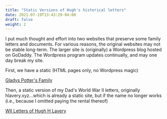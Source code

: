 ```yaml
---
title: "Static Versions of Hugh's historical letters"
date: 2021-07-19T13:43:29-04:00
draft: false
weight: 2
---
```

I put much thought and effort into two websites that preserve some family letters and documents.
For various reasons, the original websites may not be stable long-term.
The larger site is (originally) a Wordpress blog hosted on GoDaddy. The Wordpress program updates continually, and may one day break my site.  


First, we have a static (HTML pages only, no Wordpress magic)

[Gladys Potter's Family](https://ipfs.io/ipfs/QmPJjQ6w4BUY3Ly6efkp76jvGqjx5keMN7SRzGuPFMgHrR)

Then, a static version of my Dad's World War II letters, originally hlavery.xyz...which is already a static site, but if the name no longer works (i.e., because I omitted paying the rental thereof)

[WII Letters of Hugh H Lavery](https://ipfs.io/ipfs/Qmc26qoy4qe2xT4PNTxnR8EyXEfaK3XQWEXRo4nC5C1GM7)
